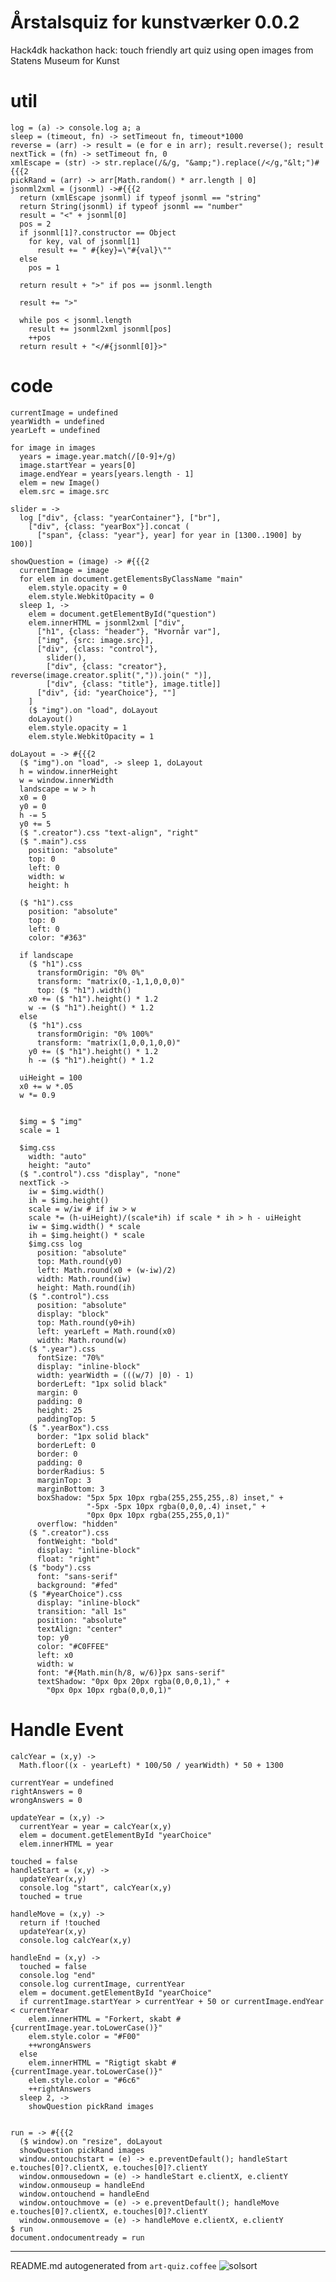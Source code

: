 # Årstalsquiz for kunstværker 0.0.2

Hack4dk hackathon hack: touch friendly art quiz using open images from Statens Museum for Kunst


# util

    log = (a) -> console.log a; a
    sleep = (timeout, fn) -> setTimeout fn, timeout*1000
    reverse = (arr) -> result = (e for e in arr); result.reverse(); result
    nextTick = (fn) -> setTimeout fn, 0
    xmlEscape = (str) -> str.replace(/&/g, "&amp;").replace(/</g,"&lt;")#{{{2
    pickRand = (arr) -> arr[Math.random() * arr.length | 0]
    jsonml2xml = (jsonml) ->#{{{2
      return (xmlEscape jsonml) if typeof jsonml == "string"
      return String(jsonml) if typeof jsonml == "number"
      result = "<" + jsonml[0]
      pos = 2
      if jsonml[1]?.constructor == Object
        for key, val of jsonml[1]
          result += " #{key}=\"#{val}\""
      else
        pos = 1
    
      return result + ">" if pos == jsonml.length
    
      result += ">"
    
      while pos < jsonml.length
        result += jsonml2xml jsonml[pos]
        ++pos
      return result + "</#{jsonml[0]}>"
    

# code

    currentImage = undefined
    yearWidth = undefined
    yearLeft = undefined
    
    for image in images
      years = image.year.match(/[0-9]+/g)
      image.startYear = years[0]
      image.endYear = years[years.length - 1]
      elem = new Image()
      elem.src = image.src
    
    slider = ->
      log ["div", {class: "yearContainer"}, ["br"],
        ["div", {class: "yearBox"}].concat (
          ["span", {class: "year"}, year] for year in [1300..1900] by 100)]
    
    showQuestion = (image) -> #{{{2
      currentImage = image
      for elem in document.getElementsByClassName "main"
        elem.style.opacity = 0
        elem.style.WebkitOpacity = 0
      sleep 1, ->
        elem = document.getElementById("question")
        elem.innerHTML = jsonml2xml ["div",
          ["h1", {class: "header"}, "Hvornår var"],
          ["img", {src: image.src}],
          ["div", {class: "control"},
            slider(),
            ["div", {class: "creator"}, reverse(image.creator.split(",")).join(" ")],
            ["div", {class: "title"}, image.title]]
          ["div", {id: "yearChoice"}, ""]
        ]
        ($ "img").on "load", doLayout
        doLayout()
        elem.style.opacity = 1
        elem.style.WebkitOpacity = 1
    
    doLayout = -> #{{{2
      ($ "img").on "load", -> sleep 1, doLayout
      h = window.innerHeight
      w = window.innerWidth
      landscape = w > h
      x0 = 0
      y0 = 0
      h -= 5
      y0 += 5
      ($ ".creator").css "text-align", "right"
      ($ ".main").css
        position: "absolute"
        top: 0
        left: 0
        width: w
        height: h
    
      ($ "h1").css
        position: "absolute"
        top: 0
        left: 0
        color: "#363"
    
      if landscape
        ($ "h1").css
          transformOrigin: "0% 0%"
          transform: "matrix(0,-1,1,0,0,0)"
          top: ($ "h1").width()
        x0 += ($ "h1").height() * 1.2
        w -= ($ "h1").height() * 1.2
      else
        ($ "h1").css
          transformOrigin: "0% 100%"
          transform: "matrix(1,0,0,1,0,0)"
        y0 += ($ "h1").height() * 1.2
        h -= ($ "h1").height() * 1.2
    
      uiHeight = 100
      x0 += w *.05
      w *= 0.9
    
    
      $img = $ "img"
      scale = 1
    
      $img.css
        width: "auto"
        height: "auto"
      ($ ".control").css "display", "none"
      nextTick ->
        iw = $img.width()
        ih = $img.height()
        scale = w/iw # if iw > w
        scale *= (h-uiHeight)/(scale*ih) if scale * ih > h - uiHeight
        iw = $img.width() * scale
        ih = $img.height() * scale
        $img.css log
          position: "absolute"
          top: Math.round(y0)
          left: Math.round(x0 + (w-iw)/2)
          width: Math.round(iw)
          height: Math.round(ih)
        ($ ".control").css
          position: "absolute"
          display: "block"
          top: Math.round(y0+ih)
          left: yearLeft = Math.round(x0)
          width: Math.round(w)
        ($ ".year").css
          fontSize: "70%"
          display: "inline-block"
          width: yearWidth = (((w/7) |0) - 1)
          borderLeft: "1px solid black"
          margin: 0
          padding: 0
          height: 25
          paddingTop: 5
        ($ ".yearBox").css
          border: "1px solid black"
          borderLeft: 0
          border: 0
          padding: 0
          borderRadius: 5
          marginTop: 3
          marginBottom: 3
          boxShadow: "5px 5px 10px rgba(255,255,255,.8) inset," +
                     "-5px -5px 10px rgba(0,0,0,.4) inset," +
                     "0px 0px 10px rgba(255,255,0,1)"
          overflow: "hidden"
        ($ ".creator").css
          fontWeight: "bold"
          display: "inline-block"
          float: "right"
        ($ "body").css
          font: "sans-serif"
          background: "#fed"
        ($ "#yearChoice").css
          display: "inline-block"
          transition: "all 1s"
          position: "absolute"
          textAlign: "center"
          top: y0
          color: "#C0FFEE"
          left: x0
          width: w
          font: "#{Math.min(h/8, w/6)}px sans-serif"
          textShadow: "0px 0px 20px rgba(0,0,0,1)," +
            "0px 0px 10px rgba(0,0,0,1)"
    
    
    
    

# Handle Event

    
    calcYear = (x,y) ->
      Math.floor((x - yearLeft) * 100/50 / yearWidth) * 50 + 1300
    
    currentYear = undefined
    rightAnswers = 0
    wrongAnswers = 0
    
    updateYear = (x,y) ->
      currentYear = year = calcYear(x,y)
      elem = document.getElementById "yearChoice"
      elem.innerHTML = year
    
    touched = false
    handleStart = (x,y) ->
      updateYear(x,y)
      console.log "start", calcYear(x,y)
      touched = true
    
    handleMove = (x,y) ->
      return if !touched
      updateYear(x,y)
      console.log calcYear(x,y)
    
    handleEnd = (x,y) ->
      touched = false
      console.log "end"
      console.log currentImage, currentYear
      elem = document.getElementById "yearChoice"
      if currentImage.startYear > currentYear + 50 or currentImage.endYear < currentYear
        elem.innerHTML = "Forkert, skabt #{currentImage.year.toLowerCase()}"
        elem.style.color = "#F00"
        ++wrongAnswers
      else
        elem.innerHTML = "Rigtigt skabt #{currentImage.year.toLowerCase()}"
        elem.style.color = "#6c6"
        ++rightAnswers
      sleep 2, ->
        showQuestion pickRand images
    
    
    run = -> #{{{2
      ($ window).on "resize", doLayout
      showQuestion pickRand images
      window.ontouchstart = (e) -> e.preventDefault(); handleStart e.touches[0]?.clientX, e.touches[0]?.clientY
      window.onmousedown = (e) -> handleStart e.clientX, e.clientY
      window.onmouseup = handleEnd
      window.ontouchend = handleEnd
      window.ontouchmove = (e) -> e.preventDefault(); handleMove e.touches[0]?.clientX, e.touches[0]?.clientY
      window.onmousemove = (e) -> handleMove e.clientX, e.clientY
    $ run
    document.ondocumentready = run
    

----

README.md autogenerated from `art-quiz.coffee` ![solsort](https://ssl.solsort.com/_reputil_rasmuserik_art-quiz.png)
